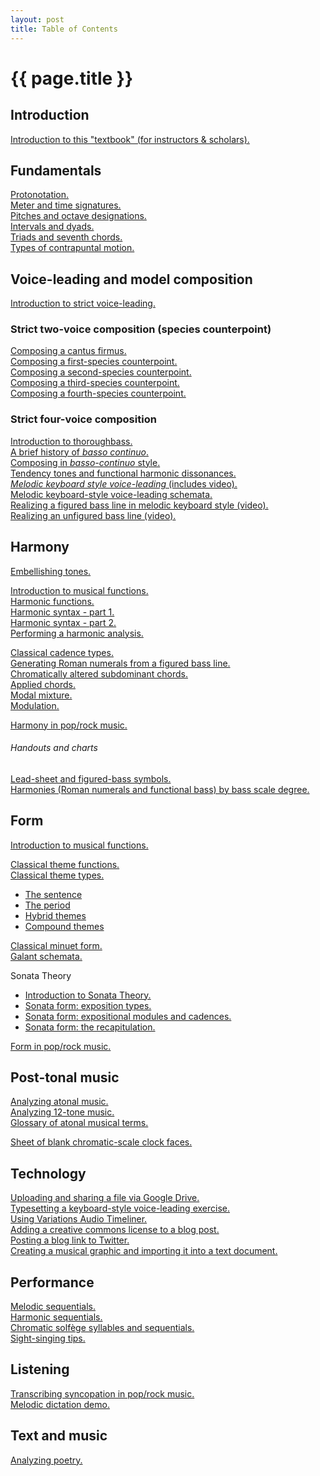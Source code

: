 ```yaml
---
layout: post
title: Table of Contents
---
```


{{ page.title }}
================

## Introduction ##

[Introduction to this "textbook" (for instructors & scholars).][introSite]  

## Fundamentals ##

[Protonotation.](protonotation.html)  
[Meter and time signatures.][meter]  
[Pitches and octave designations.][pitches]  
[Intervals and dyads.][intervals]  
[Triads and seventh chords.][triads]  
[Types of contrapuntal motion.][motionTypes]

## Voice-leading and model composition ##

[Introduction to strict voice-leading.][speciesIntro]  

### Strict two-voice composition (species counterpoint)

[Composing a cantus firmus.][CF]  
[Composing a first-species counterpoint.][firstSpecies]  
[Composing a second-species counterpoint.][secondSpecies]  
[Composing a third-species counterpoint.][thirdSpecies]  
[Composing a fourth-species counterpoint.][fourthSpecies]  

### Strict four-voice composition

[Introduction to thoroughbass.][thoroughbass]  
[A brief history of *basso continuo*.](bassoContinuo-history.html)  
[Composing in *basso-continuo* style.](bassoContinuo.html)  
[Tendency tones and functional harmonic dissonances.](tendencyAndDiss.html)  
[*Melodic keyboard style voice-leading* (includes video).](melodicKeyboardStyle.html)  
[Melodic keyboard-style voice-leading schemata.](KBVLschemata.html)  
[Realizing a figured bass line in melodic keyboard style (video).][melKB]  
[Realizing an unfigured bass line (video).][unfiguredBass]  

## Harmony ##

[Embellishing tones.][embellishingTones]  

[Introduction to musical functions.][functions]  
[Harmonic functions.][harmFunc]  
[Harmonic syntax - part 1.](harmonicSyntax1.html)  
[Harmonic syntax - part 2.](harmonicSyntax2.html)  
[Performing a harmonic analysis.](harmonicAnalysis.html)

[Classical cadence types.][cadenceTypes]  
[Generating Roman numerals from a figured bass line.][RNfromFB]  
[Chromatically altered subdominant chords.][altSub]  
[Applied chords.][applied]  
[Modal mixture.][mixture]  
[Modulation.][Modulation]  

[Harmony in pop/rock music.][popRockHarmony]    

###### Handouts and charts ######

[Lead-sheet and figured-bass symbols.][LSandFBsymbols]  
[Harmonies (Roman numerals and functional bass) by bass scale degree.](Graphics/Handouts/HarmoniesByBassScaleDegree.pdf)


## Form ##

[Introduction to musical functions.][functions]  

[Classical theme functions.](themeFunctions.html)  
[Classical theme types.][classicalThemes]  

- [The sentence](sentence.html)  
- [The period](period.html)  
- [Hybrid themes](hybridThemes.html)  
- [Compound themes](compoundThemes.html)  

[Classical minuet form.][MinuetForm]  
[Galant schemata.][Schemata]  

Sonata Theory

- [Introduction to Sonata Theory.][SonataIntro]  
- [Sonata form: exposition types.][SonataExpo]  
- [Sonata form: expositional modules and cadences.](SonataTheory-modules.html)  
- [Sonata form: the recapitulation.][SonataRecap]

[Form in pop/rock music.][popRockForm]


## Post-tonal music ##

[Analyzing atonal music.][atonal]  
[Analyzing 12-tone music.][twelveTone]  
[Glossary of atonal musical terms.][atonalGloss]  

[Sheet of blank chromatic-scale clock faces.][clocks]  


## Technology ##

[Uploading and sharing a file via Google Drive.](GDrive.html)  
[Typesetting a keyboard-style voice-leading exercise.][kbTypesetting]  
[Using Variations Audio Timeliner.][VAT]  
[Adding a creative commons license to a blog post.][addCC]  
[Posting a blog link to Twitter.][linkToTwitter]  
[Creating a musical graphic and importing it into a text document.][createGraphic]

## Performance ##

[Melodic sequentials.](melodicSequentials.html)  
[Harmonic sequentials.](Graphics/harmonicSequential.pdf)  
[Chromatic solfège syllables and sequentials.](chromaticSolfege.html)  
[Sight-singing tips.][sightSinging]  

## Listening ##

[Transcribing syncopation in pop/rock music.][syncopation]  
[Melodic dictation demo.][melDict]  

## Text and music ##

[Analyzing poetry.][poetry]  



[introSite]: about.html

[meter]: meter.html
[pitches]: pitches.html
[intervals]: Intervals.html
[triads]: triads.html
[motionTypes]: motionTypes.html

[speciesIntro]: speciesIntro.html
[CF]: cantusFirmus.html
[secondSpecies]: secondSpecies.html
[firstSpecies]: firstSpecies.html
[thirdSpecies]: thirdSpecies.html
[fourthSpecies]: fourthSpecies.html
[strictKeyboardStyle]: strictKeyboardStyle.html
[KBVLschemata]: KBVLschemata.html
[melKB]: melodicKB.html
[popRockVL]: popRockVL.html

[thoroughbass]: thoroughbassFigures.html
[functions]: functions.html
[harmFunc]: harmonicFunctions.html
[harmSyntax]: harmonicSyntax.html
[popRockHarmony]: popRockHarmony.html

[unfiguredBass]: unfiguredBass.html
[RNfromFB]: RNfromFB.html
[altSub]: alteredSubdominants.html
[applied]: appliedChords.html
[embellishingTones]: embellishingTones.html
[cadenceTypes]: cadenceTypes.html
[LSandFBsymbols]: Graphics/Handouts/LSandFBsymbols.pdf
[funcBassChart]: Graphics/Handouts/funcBassChart.pdf
[classicalThemes]: classicalThemes.html
[MinuetForm]: MinuetForm.html
[Modulation]: Modulation.html
[mixture]: modalMixture.html
[Schemata]: Schemata.html
[SonataIntro]: SonataTheory-intro.html
[SonataExpo]: SonataTheory-exposition.html
[SonataRecap]: sonataRecap.html
[popRockForm]: popRockForm.html
[syncopation]: syncopation.html
[sightSinging]: sightSinging.html
[addCC]: addCC.html
[linkToTwitter]: linkToTwitter.html
[poetry]: analyzingPoetry.html
[kbTypesetting]: typesettingKBStyle.html
[melDict]: melodicDictationDemo.html
[VAT]: VAT.html
[createGraphic]: createGraphic.html

[atonal]: atonal.html
[twelveTone]: twelveTone.html
[atonalGloss]: atonalGlossary.html
[clocks]: Graphics/blankClockFaces.pdf
